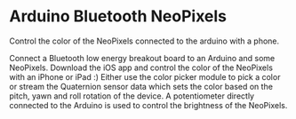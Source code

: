 # Arduino Bluetooth NeoPixels
Control the color of the NeoPixels connected to the arduino with a phone. 

Connect a Bluetooth low energy breakout board to an Arduino and some NeoPixels. Download the iOS app
and control the color of the NeoPixels with an iPhone or iPad :) Either use the color picker module to pick
a color or stream the Quaternion sensor data which sets the color based on the pitch, yawn and roll 
rotation of the device. A potentiometer directly connected to the Arduino is used to control the 
brightness of the NeoPixels.

